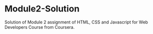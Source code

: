 # Module2-Solution
Solution of Module 2 assignment of HTML, CSS and Javascript for Web Developers Course from Coursera.
